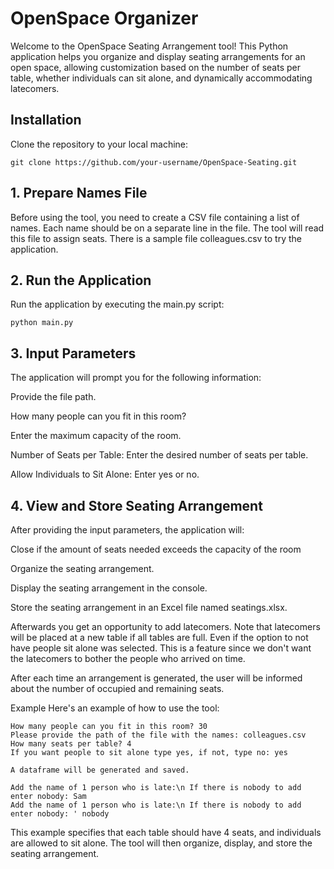 
# OpenSpace Organizer

Welcome to the OpenSpace Seating Arrangement tool! This Python application helps you organize and display seating arrangements for an open space, allowing customization based on the number of seats per table, whether individuals can sit alone, and dynamically accommodating latecomers.

## Installation

Clone the repository to your local machine:

```
git clone https://github.com/your-username/OpenSpace-Seating.git
```
## 1. Prepare Names File

Before using the tool, you need to create a CSV file containing a list of names. Each name should be on a separate line in the file. The tool will read this file to assign seats. There is a sample file colleagues.csv to try the application.

## 2. Run the Application

Run the application by executing the main.py script:

```
python main.py
```
## 3. Input Parameters

The application will prompt you for the following information:

Provide the file path.

How many people can you fit in this room? 

Enter the maximum capacity of the room.

Number of Seats per Table: Enter the desired number of seats per table.

Allow Individuals to Sit Alone: Enter yes or no.


## 4. View and Store Seating Arrangement
After providing the input parameters, the application will:

Close if the amount of seats needed exceeds the capacity of the room

Organize the seating arrangement.

Display the seating arrangement in the console.

Store the seating arrangement in an Excel file named seatings.xlsx.

Afterwards you get an opportunity to add latecomers. Note that latecomers will be placed at a new table if all tables are full. Even if the option to not have people sit alone was selected. This is a feature since we don't want the latecomers to bother the people who arrived on time.

After each time an arrangement is generated, the user will be informed about the number of occupied and remaining seats.

Example
Here's an example of how to use the tool:
```
How many people can you fit in this room? 30
Please provide the path of the file with the names: colleagues.csv
How many seats per table? 4
If you want people to sit alone type yes, if not, type no: yes

A dataframe will be generated and saved.

Add the name of 1 person who is late:\n If there is nobody to add enter nobody: Sam
Add the name of 1 person who is late:\n If there is nobody to add enter nobody: ' nobody

```
This example specifies that each table should have 4 seats, and individuals are allowed to sit alone. The tool will then organize, display, and store the seating arrangement.
